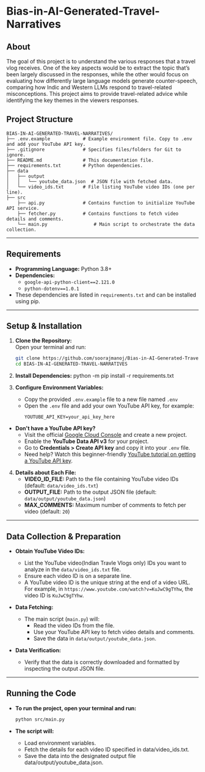 # Bias-in-AI-Generated-Travel-Narratives

## About
The goal of this project is to understand the various responses that a travel vlog receives. One of the
key aspects would be to extract the topic that’s been largely discussed in the responses, while the other
would focus on evaluating how differently large language models generate counter-speech, comparing
how Indic and Western LLMs respond to travel-related misconceptions. This project aims to provide
travel-related advice while identifying the key themes in the viewers responses.

## Project Structure

```plaintext
BIAS-IN-AI-GENERATED-TRAVEL-NARRATIVES/
├── .env.example            # Example environment file. Copy to .env and add your YouTube API key.
├── .gitignore              # Specifies files/folders for Git to ignore.
├── README.md               # This documentation file.
├── requirements.txt        # Python dependencies.
├── data
│   ├── output
│   │   └── youtube_data.json  # JSON file with fetched data.
│   └── video_ids.txt       # File listing YouTube video IDs (one per line).
├── src
    ├── api.py              # Contains function to initialize YouTube API service.
    ├── fetcher.py          # Contains functions to fetch video details and comments.
    └── main.py                 # Main script to orchestrate the data collection.

```

---

## Requirements

- **Programming Language:** Python 3.8+  
- **Dependencies:**  
  - `google-api-python-client==2.121.0`  
  - `python-dotenv==1.0.1`  
- These dependencies are listed in `requirements.txt` and can be installed using pip.

---

## Setup & Installation

1. **Clone the Repository:**  
   Open your terminal and run:  
   ```bash
   git clone https://github.com/soorajmanoj/Bias-in-AI-Generated-Travel-Narratives.git
   cd BIAS-IN-AI-GENERATED-TRAVEL-NARRATIVES

2. **Install Dependencies:**
   python -m pip install -r requirements.txt

3. **Configure Environment Variables:**
   - Copy the provided `.env.example` file to a new file named `.env`
   - Open the `.env` file and add your own YouTube API key, for example:
     ```
     YOUTUBE_API_KEY=your_api_key_here
     ```
  
  - **Don't have a YouTube API key?**
     - Visit the official [Google Cloud Console](https://console.cloud.google.com/) and create a new project.
     - Enable the **YouTube Data API v3** for your project.
     - Go to **Credentials > Create API key** and copy it into your `.env` file.
     - Need help? Watch this beginner-friendly [YouTube tutorial on getting a YouTube API key](https://youtu.be/EPeDTRNKAVo?si=EifaTa0lCdJIXaE4).
     
4. **Details about Each File:**
   - **VIDEO_ID_FILE:** Path to the file containing YouTube video IDs (default: `data/video_ids.txt`)
   - **OUTPUT_FILE:** Path to the output JSON file (default: `data/output/youtube_data.json`)
   - **MAX_COMMENTS:** Maximum number of comments to fetch per video (default: `20`)


---

## Data Collection & Preparation

- **Obtain YouTube Video IDs:**
  - List the YouTube video(Indian Travle Vlogs only) IDs you want to analyze in the `data/video_ids.txt` file.
  - Ensure each video ID is on a separate line.
  - A YouTube video ID is the unique string at the end of a video URL.  
    For example, in `https://www.youtube.com/watch?v=KuJwC9gTYhw`, the video ID is `KuJwC9gTYhw`.

- **Data Fetching:**
  - The main script (`main.py`) will:
    - Read the video IDs from the file.
    - Use your YouTube API key to fetch video details and comments.
    - Save the data in `data/output/youtube_data.json`.

- **Data Verification:**
  - Verify that the data is correctly downloaded and formatted by inspecting the output JSON file.

---

## Running the Code

- **To run the project, open your terminal and run:**

  ```bash
  python src/main.py
- **The script will:**
   - Load environment variables.
   - Fetch the details for each video ID specified in data/video_ids.txt.
   - Save the data into the designated output file data/output/youtube_data.json.
